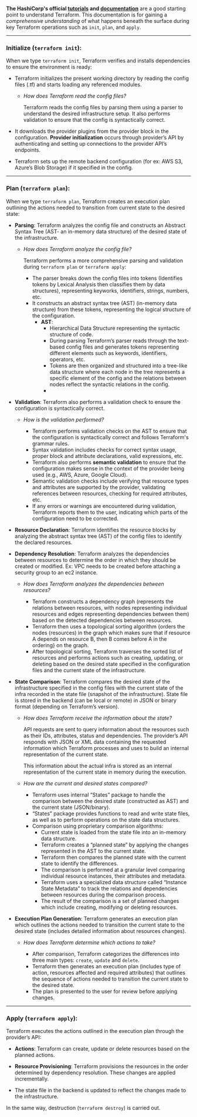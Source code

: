 **The HashiCorp's official [tutorials](https://developer.hashicorp.com/terraform/tutorials "Tutorials | Terraform") and [documentation](https://developer.hashicorp.com/terraform/docs "Documentation | Terraform")** are a good starting point to understand Terraform. This documentation is for gaining a *comprehensive understanding* of what happens beneath the surface during key Terraform operations such as `init`, `plan`, and `apply`.

---

### Initialize (`terraform init`):

When we type `terraform init`, Terraform verifies and installs dependencies to ensure the environment is ready: 

- Terraform initializes the present working directory by reading the config files (.tf) and starts loading any referenced modules.
    - *How does Terraform read the config files?*
        
        Terraform reads the config files by parsing them using a parser to understand the desired infrastructure setup. It also performs validation to ensure that the config is syntactically correct.
        
- It downloads the provider plugins from the provider block in the configuration. **Provider initialization** occurs through provider’s API by authenticating and setting up connections to the provider API’s endpoints.
- Terraform sets up the remote backend configuration (for ex: AWS S3, Azure’s Blob Storage) if it specified in the config.

---

### Plan (`terraform plan`):

When we type `terraform plan`, Terraform creates an execution plan outlining the actions needed to transition from current state to the desired state:

- **Parsing**: Terraform analyzes the config file and constructs an Abstract Syntax Tree (AST- an in-memory data structure) of the desired state of the infrastructure.
    - *How does Terraform analyze the config file?*
        
        Terraform performs a more comprehensive parsing and validation during `terraform plan` or `terraform apply`:
        
        - The parser breaks down the config files into tokens (Identifies tokens by Lexical Analysis then classifies them by data structures), representing keyworks, identifiers, strings, numbers, etc.
        - It constructs an abstract syntax tree (AST) (in-memory data structure) from these tokens, representing the logical structure of the configuration.
            - **AST**:
                - Hierarchical Data Structure representing the syntactic structure of code.
                - During parsing Terraform’s parser reads through the text-based config files and generates tokens representing different elements such as keywords, identifiers, operators, etc.
                - Tokens are then organized and structured into a tree-like data structure where each node in the tree represents a specific element of the config and the relations between nodes reflect the syntactic relations in the config.
                - 
- **Validation**: Terraform also performs a validation check to ensure the configuration is syntactically correct.
 
    - *How is the validation performed?*
     
        - Terraform performs validation checks on the AST to ensure that the configuration is syntactically correct and follows Terraform's grammar rules.
        - Syntax validation includes checks for correct syntax usage, proper block and attribute declarations, valid expressions, etc.
        - Terraform also performs **semantic validation** to ensure that the configuration makes sense in the context of the provider being used (e.g., AWS, Azure, Google Cloud).
        - Semantic validation checks include verifying that resource types and attributes are supported by the provider, validating references between resources, checking for required attributes, etc.
        - If any errors or warnings are encountered during validation, Terraform reports them to the user, indicating which parts of the configuration need to be corrected.

- **Resource Declaration**: Terraform identifies the resource blocks by analyzing the abstract syntax tree (AST) of the config files to identify the declared resources.

- **Dependency Resolution**: Terraform analyzes the dependencies between resources to determine the order in which they should be created or modified. Ex: VPC needs to be created before attaching a security group to an ec2 instance.
  
    - *How does Terraform analyzes the dependencies between resources?*

        - Terraform constructs a dependency graph (represents the relations between resources, with nodes representing individual resources and edges representing dependencies between them) based on the detected dependencies between resources.
        - Terraform then uses a topological sorting algorithm {orders the nodes (resources) in the graph which makes sure that if resource A depends on resource B, then B comes before A in the ordering} on the graph.
        - After topological sorting, Terraform traverses the sorted list of resources and performs actions such as creating, updating, or deleting based on the desired state specified in the configuration files and the current state of the infrastructure.

- **State Comparison**: Terraform compares the desired state of the infrastructure specified in the config files with the current state of the infra recorded in the state file (snapshot of the infrastructure). State file is stored in the backend (can be local or remote) in JSON or binary format (depending on Terraform’s version).

    - *How does Terraform receive the information about the state?*
        
        API requests are sent to query information about the resources such as their IDs, attributes, status and dependencies. The provider’s API responds with JSON or XML data containing the requested information which Terraform processes and uses to build an internal representation of the current state.
        
        This information about the actual infra is stored as an internal representation of the current state in memory during the execution.
        
    - *How are the current and desired states compared?*

        - Terraform uses internal “States” package to handle the comparison between the desired state (constructed as AST) and the current state (JSON/binary).
        - “States” package provides functions to read and write state files, as well as to perform operations on the state data structures.
        - Comparison using proprietary comparison algorithms:
            - Current state is loaded from the state file into an in-memory data structure.
            - Terraform creates a “planned state” by applying the changes represented in the AST to the current state.
            - Terraform then compares the planned state with the current state to identify the differences.
            - The comparison is performed at a granular level comparing individual resource instances, their attributes and metadata.
            - Terraform uses a specialized data structure called “Instance State Metadata” to track the relations and dependencies between resources during the comparison process.
            - The result of the comparison is a set of planned changes which include creating, modifying or deleting resources.

- **Execution Plan Generation**: Terraform generates an execution plan which outlines the actions needed to transition the current state to the desired state (includes detailed information about resources changes).

    - *How does Terraform determine which actions to take?*

        - After comparison, Terraform categorizes the differences into three main types: `create`, `update` and `delete`.
        - Terraform then generates an execution plan (includes type of action, resources affected and required attributes) that outlines the sequence of actions needed to transition the current state to the desired state.
        - The plan is presented to the user for review before applying changes.

---

### Apply (`terraform apply`):

Terraform executes the actions outlined in the execution plan through the provider’s API:

- **Actions**: Terraform can create, update or delete resources based on the planned actions.

- **Resource Provisioning**: Terraform provisions the resources in the order determined by dependency resolution. These changes are applied incrementally.

- The state file in the backend is updated to reflect the changes made to the infrastructure.

In the same way, destruction (`terraform destroy`) is carried out.
